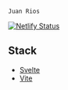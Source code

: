 `Juan Rios`

[![Netlify Status](https://api.netlify.com/api/v1/badges/bc1adead-9413-4e1b-a1f4-679fd07539b8/deploy-status)](https://app.netlify.com/sites/juan-rios-2021/deploys)

## Stack

- [Svelte](https://svelte.dev)
- [Vite](https://vitejs.dev)
